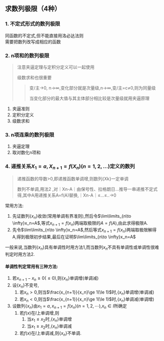 ## 求数列极限（4种）

### 1. 不定式形式的数列极限

同函数的不定式,但不能直接用洛必达法则<BR>
需要把数列改写成相应的函数

### 2. n项和的数列极限

> 注意夹逼定理与定积分定义可以一起使用
>
> 级数求和也很重要
>
> > 变/主→0, n→∞,变化部分就是次量级,n→∞,变/主=c≠0,则为同量级
> >
> > 当变化部分的最大值与其主体部分相比较是次量级就用夹逼原理

1. 夹逼准则
2. 定积分定义
3. 级数求和

### 3. n项连乘的数列极限

1. 夹逼定理
2. 取对数化n项和

### 4. **递推关系$X_1=a,X_{n+1}=f(X_n)(n=1,2,…)$定义的数列**

> 递推函数的导数>0,即递推函数单调增,则数列{Xk}一定单调
>
> 数列不单调,用法2 ,对｜Xn-A｜由保号性、拉格朗日...推导一串递推不定式得,其中A用递推关系A=f(A)替换,｜Xn-A｜≤...≤..→0

常用方法:

1. 先证数列$\{x_n\}$收敛(常用单调有界准则),然后令$\lim\limits_{n\to \infty}x_n=A$,等式$x_{n+1}=f(x_n)$两端取极限的$A=f(A)$,由此求得极限A.
2. 先令$\lim\limits_{n\to \infty}x_n=A$,然后等式$x_{n+1}=f(x_n)$两端取极限解得A,得到极限初步结果,最后在证明$\lim\limits_{n\to \infty}x_n=A$

一般来说,当数列$\{x_n\}$具有单调性时用方法1,而当数列${x_n}$不具有单调性或单调性很难判定时用方法2.

#### 单调性判定常用有三种方法:

1. 若$x_{n+1}-x_n \ge 0(\le 0)$,则$\{x_n\}$单调增(单调减)
2. 设$\{x_n\}$不变号,
   1. 若$x_n>0$,则当$\frac{x_{n+1}}{x_n}\ge 1(\le 1)$时,$\{x_n\}$单调增(单调减)
   2. 若$x_n<0$,则当$\frac{x_{n+1}}{x_n}\ge 1(\le 1)$时,$\{x_n\}$单调减(单调增)
3. 设数列$\{x_n\}$由$x_1=a, x_{n+1}=f(x_n)(n=1, 2, \cdots)$,$x_n \in I$所确定
   1. 若$f(x)$在$I$上单调增,则
	   1. 当$x_1\le x_2$时,$\{x_n\}$单调增
	   2. 当$x_1\ge x_2$时,$\{x_n\}$单调减
   2. 若$f(x)$在$I$上单调减,则$\{x_n\}$不单调.
